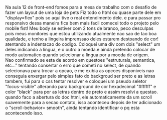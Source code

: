 Na aula 12 de front-end fomos para a mesa de trabalho com o desafio de fazer um layout de uma loja de pets
Fiz todo o html ou quase parte dele em "display=flex" pois so aqui tive o real entendimento dele.
e para passar pro responsivo dessa maneira fica bem mais facil
comecei todo o projeto pelo mobile fist!
Meu body se estiver com 2 tons de branco, peco desculpas pois meus monitores que estou utilizando atualmente  nao sao de tao boa qualidade, e tenho a lingeira imprenssao deles estarem destoando de cor!
atentando a indentacao do codigo.
Coloquei uma div com dois "select" um deles indicando a lingua, e o outro a moeda.e ainda pretendo colocar de modo automatico quando selecionar a lingua por a moeda de origem.  
Nao confirmado se esta de acordo em questoes "estruturais, semantica, etc..."
tentando consertar o erro que cometi no select, de quando selecionava para trocar a opcao, e me exibia as opcoes disponiveis nao conseguia enxergar pelo simples fato do backgroud ser preto e as letras tambem, fui para o css tentar resolver  e coloquei um pseudo seletor "focus-visible" alterando para background de cor hexadecimal "#ffffff" e color "black" para por as letras dentro de preto e assim resolvi a questao.
quando faco a abertura do doc html, ele automaticamente da um scroll suavemente para a secao contato, isso aconteceu depois de ter adicionado o "scroll-behavior= smooth",  ainda tentando identificar o pq esta acontecendo isso. 